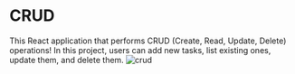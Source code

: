 # CRUD


This React application that performs CRUD (Create, Read, Update, Delete) operations! In this project, users can add new tasks, list existing ones, update them, and delete them.
![crud](https://github.com/aysekorkmaz1/CRUD/assets/147662954/1aedef9b-bb5a-4a03-ac31-2fde20a6c68b)
